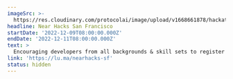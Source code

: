 ```yaml
---
imageSrc: >-
  https://res.cloudinary.com/protocolai/image/upload/v1668661878/hackathons/Screenshot_2022-11-16_at_sf_sqjrn6.png
headline: Near Hacks San Francisco
startDate: '2022-12-09T08:00:00.000Z'
endDate: '2022-12-11T08:00:00.000Z'
text: >
  Encouraging developers from all backgrounds & skill sets to register and attend, especially those with knowledge of Rust, Solidity, JavaScript, and ReactJS to this AI-themed hackathon.
link: 'https://lu.ma/nearhacks-sf'
status: hidden
---
```


